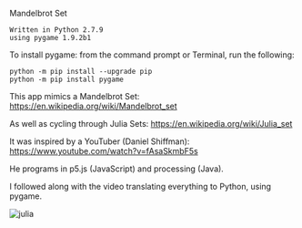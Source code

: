 Mandelbrot Set

    Written in Python 2.7.9
    using pygame 1.9.2b1

To install pygame: from the command prompt or Terminal, run the following:

    python -m pip install --upgrade pip
    python -m pip install pygame




This app mimics a Mandelbrot Set: https://en.wikipedia.org/wiki/Mandelbrot_set

As well as cycling through Julia Sets: https://en.wikipedia.org/wiki/Julia_set

It was inspired by a YouTuber (Daniel Shiffman): https://www.youtube.com/watch?v=fAsaSkmbF5s

He programs in p5.js (JavaScript) and processing (Java).

I followed along with the video translating everything to Python, using pygame.




![julia](https://cloud.githubusercontent.com/assets/7481680/21582272/8d4c6684-d01e-11e6-94f2-232dcc59cfe0.png)
